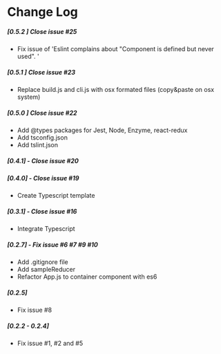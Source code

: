 # Change Log

##### [0.5.2 ] Close issue #25
- Fix issue of 'Eslint complains about "Component is defined but never used". '
##### [0.5.1 ] Close issue #23
- Replace build.js and cli.js with osx formated files (copy&paste on osx system)
##### [0.5.0 ] Close issue #22
- Add @types packages for Jest, Node, Enzyme, react-redux
- Add tsconfig.json
- Add tslint.json
##### [0.4.1] - Close issue #20

##### [0.4.0] - Close issue #19
 - Create Typescript template
##### [0.3.1] - Close issue #16
 - Integrate Typescript
##### [0.2.7] - Fix issue #6 #7 #9 #10
- Add .gitignore file
- Add sampleReducer
- Refactor App.js to container component with es6
##### [0.2.5] 
- Fix issue #8
##### [0.2.2 - 0.2.4] 
- Fix issue #1, #2 and #5